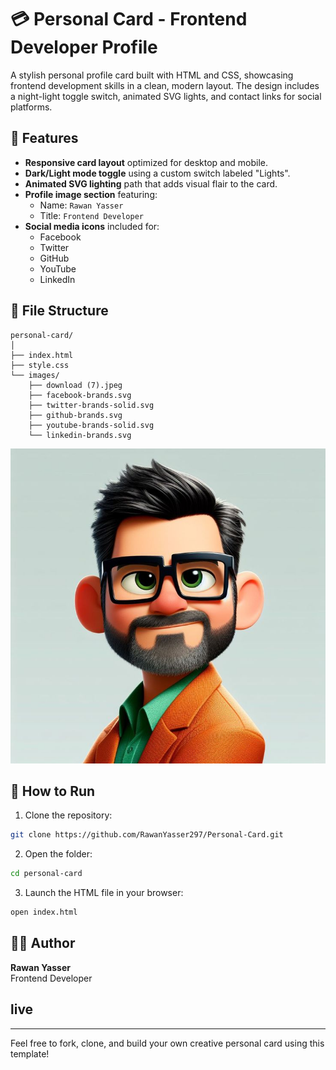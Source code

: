 # 💳 Personal Card - Frontend Developer Profile

A stylish personal profile card built with HTML and CSS, showcasing frontend development skills in a clean, modern layout. The design includes a night-light toggle switch, animated SVG lights, and contact links for social platforms.

## 🌟 Features

- **Responsive card layout** optimized for desktop and mobile.
- **Dark/Light mode toggle** using a custom switch labeled "Lights".
- **Animated SVG lighting** path that adds visual flair to the card.
- **Profile image section** featuring:
  - Name: `Rawan Yasser`
  - Title: `Frontend Developer`
- **Social media icons** included for:
  - Facebook
  - Twitter
  - GitHub
  - YouTube
  - LinkedIn

## 📁 File Structure

```
personal-card/
│
├── index.html
├── style.css
└── images/
    ├── download (7).jpeg
    ├── facebook-brands.svg
    ├── twitter-brands-solid.svg
    ├── github-brands.svg
    ├── youtube-brands-solid.svg
    └── linkedin-brands.svg
```


![Preview of Personal Card](./images/download%20(7).jpeg)

## 🚀 How to Run

1. Clone the repository:
```bash
git clone https://github.com/RawanYasser297/Personal-Card.git
```

2. Open the folder:
```bash
cd personal-card
```

3. Launch the HTML file in your browser:
```bash
open index.html
```

## 🧑‍💻 Author

**Rawan Yasser**  
Frontend Developer  

## live 


---

Feel free to fork, clone, and build your own creative personal card using this template!
